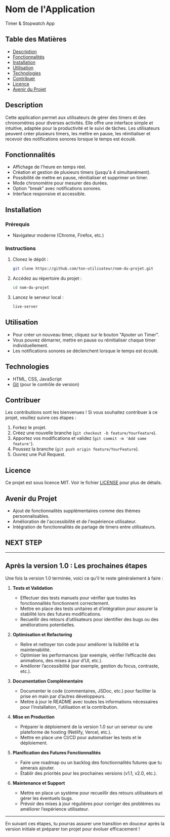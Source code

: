 # Nom de l'Application

Timer & Stopwatch App

## Table des Matières

- [Description](#description)
- [Fonctionnalités](#fonctionnalités)
- [Installation](#installation)
- [Utilisation](#utilisation)
- [Technologies](#technologies)
- [Contribuer](#contribuer)
- [Licence](#licence)
- [Avenir du Projet](#avenir-du-projet)

## Description

Cette application permet aux utilisateurs de gérer des timers et des chronomètres pour diverses activités. Elle offre une interface simple et intuitive, adaptée pour la productivité et le suivi de tâches. Les utilisateurs peuvent créer plusieurs timers, les mettre en pause, les réinitialiser et recevoir des notifications sonores lorsque le temps est écoulé.

## Fonctionnalités

- Affichage de l'heure en temps réel.
- Création et gestion de plusieurs timers (jusqu'à 4 simultanément).
- Possibilité de mettre en pause, réinitialiser et supprimer un timer.
- Mode chronomètre pour mesurer des durées.
- Option "break" avec notifications sonores.
- Interface responsive et accessible.

## Installation

### Prérequis

- Navigateur moderne (Chrome, Firefox, etc.)

### Instructions

1. Clonez le dépôt :

   ```bash
   git clone https://github.com/ton-utilisateur/nom-du-projet.git
   ```

2. Accédez au répertoire du projet :

   ```bash
   cd nom-du-projet
   ```

3. Lancez le serveur local :

   ```bash
   live-server
   ```

## Utilisation

- Pour créer un nouveau timer, cliquez sur le bouton "Ajouter un Timer".
- Vous pouvez démarrer, mettre en pause ou réinitialiser chaque timer individuellement.
- Les notifications sonores se déclenchent lorsque le temps est écoulé.

## Technologies

- HTML, CSS, JavaScript
- [Git](https://git-scm.com/) (pour le contrôle de version)

## Contribuer

Les contributions sont les bienvenues ! Si vous souhaitez contribuer à ce projet, veuillez suivre ces étapes :

1. Forkez le projet.
2. Créez une nouvelle branche (`git checkout -b feature/YourFeature`).
3. Apportez vos modifications et validez (`git commit -m 'Add some feature'`).
4. Poussez la branche (`git push origin feature/YourFeature`).
5. Ouvrez une Pull Request.

## Licence

Ce projet est sous licence MIT. Voir le fichier [LICENSE](LICENSE) pour plus de détails.

## Avenir du Projet

- Ajout de fonctionnalités supplémentaires comme des thèmes personnalisables.
- Amélioration de l'accessibilité et de l'expérience utilisateur.
- Intégration de fonctionnalités de partage de timers entre utilisateurs.

## NEXT STEP

---

## Après la version 1.0 : Les prochaines étapes

Une fois la version 1.0 terminée, voici ce qu'il te reste généralement à faire :

1. **Tests et Validation**

   - Effectuer des tests manuels pour vérifier que toutes les fonctionnalités fonctionnent correctement.
   - Mettre en place des tests unitaires et d’intégration pour assurer la stabilité lors des futures modifications.
   - Recueillir des retours d’utilisateurs pour identifier des bugs ou des améliorations potentielles.

2. **Optimisation et Refactoring**

   - Relire et nettoyer ton code pour améliorer la lisibilité et la maintenabilité.
   - Optimiser les performances (par exemple, vérifier l’efficacité des animations, des mises à jour d’UI, etc.).
   - Améliorer l’accessibilité (par exemple, gestion du focus, contraste, etc.).

3. **Documentation Complémentaire**

   - Documenter le code (commentaires, JSDoc, etc.) pour faciliter la prise en main par d’autres développeurs.
   - Mettre à jour le README avec toutes les informations nécessaires pour l’installation, l’utilisation et la contribution.

4. **Mise en Production**

   - Préparer le déploiement de la version 1.0 sur un serveur ou une plateforme de hosting (Netlify, Vercel, etc.).
   - Mettre en place une CI/CD pour automatiser les tests et le déploiement.

5. **Planification des Futures Fonctionnalités**

   - Faire une roadmap ou un backlog des fonctionnalités futures que tu aimerais ajouter.
   - Établir des priorités pour les prochaines versions (v1.1, v2.0, etc.).

6. **Maintenance et Support**
   - Mettre en place un système pour recueillir des retours utilisateurs et gérer les éventuels bugs.
   - Prévoir des mises à jour régulières pour corriger des problèmes ou améliorer l’expérience utilisateur.

---

En suivant ces étapes, tu pourras assurer une transition en douceur après la version initiale et préparer ton projet pour évoluer efficacement !
